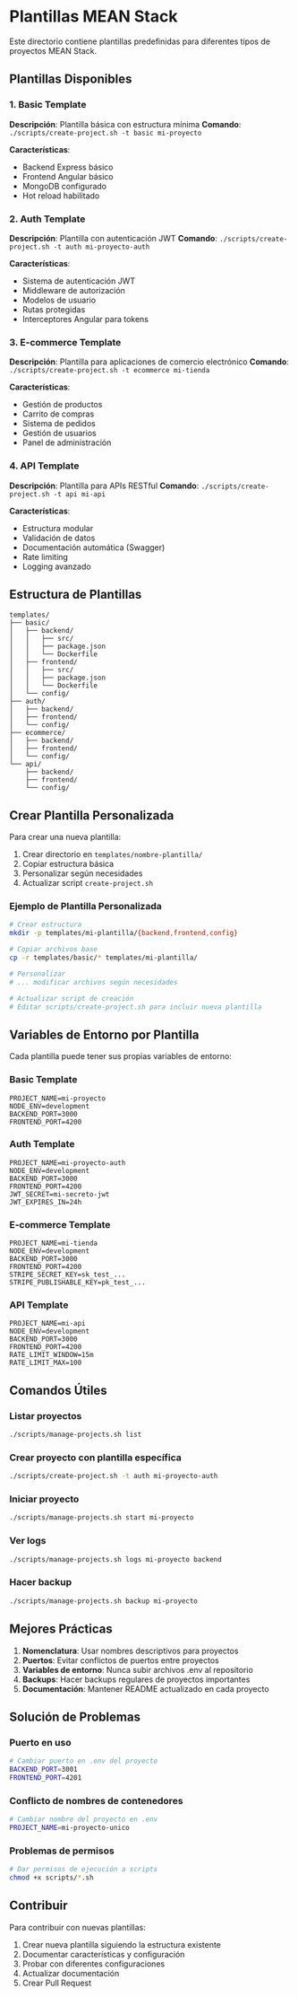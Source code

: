 # Plantillas MEAN Stack

Este directorio contiene plantillas predefinidas para diferentes tipos de proyectos MEAN Stack.

## Plantillas Disponibles

### 1. Basic Template
**Descripción**: Plantilla básica con estructura mínima
**Comando**: `./scripts/create-project.sh -t basic mi-proyecto`

**Características**:
- Backend Express básico
- Frontend Angular básico
- MongoDB configurado
- Hot reload habilitado

### 2. Auth Template
**Descripción**: Plantilla con autenticación JWT
**Comando**: `./scripts/create-project.sh -t auth mi-proyecto-auth`

**Características**:
- Sistema de autenticación JWT
- Middleware de autorización
- Modelos de usuario
- Rutas protegidas
- Interceptores Angular para tokens

### 3. E-commerce Template
**Descripción**: Plantilla para aplicaciones de comercio electrónico
**Comando**: `./scripts/create-project.sh -t ecommerce mi-tienda`

**Características**:
- Gestión de productos
- Carrito de compras
- Sistema de pedidos
- Gestión de usuarios
- Panel de administración

### 4. API Template
**Descripción**: Plantilla para APIs RESTful
**Comando**: `./scripts/create-project.sh -t api mi-api`

**Características**:
- Estructura modular
- Validación de datos
- Documentación automática (Swagger)
- Rate limiting
- Logging avanzado

## Estructura de Plantillas

```
templates/
├── basic/
│   ├── backend/
│   │   ├── src/
│   │   ├── package.json
│   │   └── Dockerfile
│   ├── frontend/
│   │   ├── src/
│   │   ├── package.json
│   │   └── Dockerfile
│   └── config/
├── auth/
│   ├── backend/
│   ├── frontend/
│   └── config/
├── ecommerce/
│   ├── backend/
│   ├── frontend/
│   └── config/
└── api/
    ├── backend/
    ├── frontend/
    └── config/
```

## Crear Plantilla Personalizada

Para crear una nueva plantilla:

1. Crear directorio en `templates/nombre-plantilla/`
2. Copiar estructura básica
3. Personalizar según necesidades
4. Actualizar script `create-project.sh`

### Ejemplo de Plantilla Personalizada

```bash
# Crear estructura
mkdir -p templates/mi-plantilla/{backend,frontend,config}

# Copiar archivos base
cp -r templates/basic/* templates/mi-plantilla/

# Personalizar
# ... modificar archivos según necesidades

# Actualizar script de creación
# Editar scripts/create-project.sh para incluir nueva plantilla
```

## Variables de Entorno por Plantilla

Cada plantilla puede tener sus propias variables de entorno:

### Basic Template
```env
PROJECT_NAME=mi-proyecto
NODE_ENV=development
BACKEND_PORT=3000
FRONTEND_PORT=4200
```

### Auth Template
```env
PROJECT_NAME=mi-proyecto-auth
NODE_ENV=development
BACKEND_PORT=3000
FRONTEND_PORT=4200
JWT_SECRET=mi-secreto-jwt
JWT_EXPIRES_IN=24h
```

### E-commerce Template
```env
PROJECT_NAME=mi-tienda
NODE_ENV=development
BACKEND_PORT=3000
FRONTEND_PORT=4200
STRIPE_SECRET_KEY=sk_test_...
STRIPE_PUBLISHABLE_KEY=pk_test_...
```

### API Template
```env
PROJECT_NAME=mi-api
NODE_ENV=development
BACKEND_PORT=3000
FRONTEND_PORT=4200
RATE_LIMIT_WINDOW=15m
RATE_LIMIT_MAX=100
```

## Comandos Útiles

### Listar proyectos
```bash
./scripts/manage-projects.sh list
```

### Crear proyecto con plantilla específica
```bash
./scripts/create-project.sh -t auth mi-proyecto-auth
```

### Iniciar proyecto
```bash
./scripts/manage-projects.sh start mi-proyecto
```

### Ver logs
```bash
./scripts/manage-projects.sh logs mi-proyecto backend
```

### Hacer backup
```bash
./scripts/manage-projects.sh backup mi-proyecto
```

## Mejores Prácticas

1. **Nomenclatura**: Usar nombres descriptivos para proyectos
2. **Puertos**: Evitar conflictos de puertos entre proyectos
3. **Variables de entorno**: Nunca subir archivos .env al repositorio
4. **Backups**: Hacer backups regulares de proyectos importantes
5. **Documentación**: Mantener README actualizado en cada proyecto

## Solución de Problemas

### Puerto en uso
```bash
# Cambiar puerto en .env del proyecto
BACKEND_PORT=3001
FRONTEND_PORT=4201
```

### Conflicto de nombres de contenedores
```bash
# Cambiar nombre del proyecto en .env
PROJECT_NAME=mi-proyecto-unico
```

### Problemas de permisos
```bash
# Dar permisos de ejecución a scripts
chmod +x scripts/*.sh
```

## Contribuir

Para contribuir con nuevas plantillas:

1. Crear nueva plantilla siguiendo la estructura existente
2. Documentar características y configuración
3. Probar con diferentes configuraciones
4. Actualizar documentación
5. Crear Pull Request 